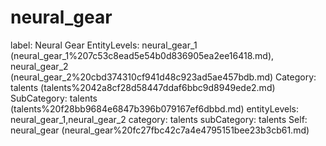 # neural_gear

label: Neural Gear
EntityLevels: neural_gear_1 (neural_gear_1%207c53c8ead5e54b0d836905ea2ee16418.md), neural_gear_2 (neural_gear_2%20cbd374310cf941d48c923ad5ae457bdb.md)
Category: talents (talents%2042a8cf28d58447ddaf6bbc9d8949ede2.md)
SubCategory: talents (talents%20f28bb9684e6847b396b079167ef6dbbd.md)
entityLevels: neural_gear_1,neural_gear_2
category: talents
subCategory: talents
Self: neural_gear (neural_gear%20fc27fbc42c7a4e4795151bee23b3cb61.md)

[](Untitled%2095589d6b47634c29a8ce796ade4cb74d.md)